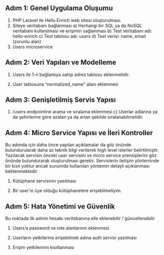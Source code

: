 

## Adım 1: Genel Uygulama Oluşumu
1) PHP Laravel ile Hello Enrich web sitesi oluşturulması.
    <!-- a) /ana-sayfa linkine girildiğinde ekranda “Hello Enrich MainPage” yazısının
    gösterilmesi beklenmektedir.
    b) /hata linkine girildiğinde “Sistemde bir hata oluştu” yazısının gözükmesi
    beklenmektedir. -->
2) Siteye veritabanı bağlanması
    a) Herhangi bir SQL ya da NoSQL veritabanı kullanılması ve erişimin sağlanması
    b) Test veritabanı adı: hello-enrich
    c) Test tablosu adı: users
    d) Test verisi: name, email (zorunlu alan)
3) Users microservice
    <!-- a) /users ve /users/{userid} ilgili linklerinden REST standartlarına uygun apiler ile
    users tablosuna CRUD işlemleri yapılmalıdır. -->

## Adım 2: Veri Yapıları ve Modelleme
1) Users ile 1-n bağlantıya sahip adres tablosu eklenmelidir.
    <!-- a) Adres tablosu city ve address alanlarından oluşur. -->
    <!-- b) Bir user silindiğinde ona ait adresler de silinmelidir. -->
    <!-- c) /users ile tüm userlar listelenirken adresleri gelmemeli ancak userid ile tek user
    çekildiğinde adres bilgileri de gelmelidir. -->
    <!-- d) City değişkeni sadece İSTANBUL, ANKARA, İZMİR şehirlerini içerebilmelidir. -->
    
2) User tablosuna “normalized_name” alanı eklenmesi
    <!-- a) Users tablosuna yeni bir “normalized_name” alanı eklenmeli. -->
    <!-- b) Bu alana doğrudan insert atılamamalıdır. -->
    <!-- c) Herhangi bir user oluşturulur ya da güncellenirken user’ın “name” alanı, tamamen
    lowercase, özel karakter içermeyen, sadece ingilizce harfler ve kelimeler arası
    tek boşluk içeren hale getirilerek otomatik olarak bu alana yazılmalı ve
    kaydedilmelidir. -->

## Adım 3: Genişletilmiş Servis Yapısı
1) /users endpointine arama ve sıralama eklenmesi
    <!-- a) “Name” değişkeni ile girilen ad normalize edilerek (Adım 2 - Madde 2-c) aranır.
    Arama ilgili alanın herhangi bir yerinde yapılabilmeli, tam uyum, baştan ya da
    sondan arama gibi kısıt konulmalıdır. Ör: “ah” aratıldığında kayıtlarda varsa
    Ahmet, Sahar, Emrah kayıtları gelebilir. -->
    <!-- b) “City” değişkeni girilen şehre tam uyumla arama yapmalı ve bu şehirdeki userları
    listelemelidir. -->
    c) Userlar adlarına ya da şehirlerine göre azalan ya da artan şekilde
    sıralanabilmelidir.

## Adım 4: Micro Service Yapısı ve İleri Kontroller
Bu adımda için daha önce yapılan açıklamalar da göz önünde bulundurularak daha az teknik
bilgi verilerek high level isterler belirtilmiştir.
Yazılacak servisin önceki user servisini ve micro service prensiplerini göz önünde
bulundurarak oluşturulması gerekir.
Servislerin iletişim yönteminde bir kısıt yoktur ancak sunumda kullanılan yöntemin detaylı
açıklanması beklenmektedir

1) Kütüphane servisinin yazılması
    <!-- a) Kütüphane adı ve bulunduğu şehir verisini içeren ve bu veriye CRUD işlemler
    yapılabilecek servis beklenmektedir. -->
    <!-- b) Kütüphanelere user’ları bağlayacak şekilde servis yapısının oluşturulması
    beklenmektedir. -->
    <!-- c) Bir kullanıcı en fazla 3 kütüphaneye üye olabilir. Bir kütüphane en fazla 10
    kullanıcıya hizmet verebilir. -->

2) Bir user’ın üye olduğu kütüphanelere erişebilmeliyim.
## Adım 5: Hata Yönetimi ve Güvenlik

Bu noktada ilk admin hesabı veritabanına elle eklenebilir / güncellenebilir
1) Users’a password ve role alanlarının eklenmesi
    <!-- a) Role sadece 2 tane olacak: ADMIN ve USER. Bunlar dışında birşey eklenmek
    istenirse users servisinden “Invalid request body: ROLE” hatası dönmesi
    gerekmektedir. -->
    <!-- b) Password en az 6 karakter ise eklenebilmeli ve büyük harf, küçük harf, sayıdan
    oluşmalı. Bu kurala uymayan bir requestte “Invalid request body: PASSWORD”
    hatası dönmesi gerekmektedir. -->

2) Userların yetkilerine erişebilmek adına auth servisi yazılması
    <!-- a) Authentication’ın nasıl yapılacağı konusunda bir kısıt yoktur ancak kullanılan
    yöntemin sebepleriyle birlikte detaylı anlatılması beklenmektedir. -->

3) Erişim yetkilerinin kısıtlanması
    <!-- a) /users endpointi için get requestine sadece kayıtlı kullanıcılar erişebilir. -->
    <!-- b) /users endpointi için get dışındaki requestlere ve /users/{userid} endpointine
    sadece ADMIN rollü kullanıcılar erişebilir. -->
    <!-- c) Yetkisiz bir kullanıcı servisi çağırdığında 401 koduyla “You are not authorized to
    access this service” uyarısı dönülmelidir. -->

<!-- 4) City değişkenine geçersiz bir giriş yapıldığında “Invalid request body: CITY” hatası
dönmelidir. -->